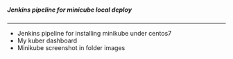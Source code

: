 ##### Jenkins pipeline for minicube local deploy
------
- Jenkins pipeline for installing minikube under centos7
- My kuber dashboard 
- Minikube screenshot in folder images
